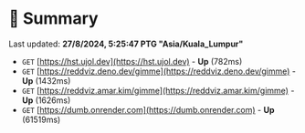 # 📖 Summary
Last updated: **27/8/2024, 5:25:47 PTG "Asia/Kuala_Lumpur"**

- `GET` [https://hst.ujol.dev](https://hst.ujol.dev) - **Up** (782ms)
- `GET` [https://reddviz.deno.dev/gimme](https://reddviz.deno.dev/gimme) - **Up** (1432ms)
- `GET` [https://reddviz.amar.kim/gimme](https://reddviz.amar.kim/gimme) - **Up** (1626ms)
- `GET` [https://dumb.onrender.com](https://dumb.onrender.com) - **Up** (61519ms)
